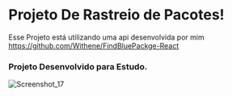 # Projeto De Rastreio de Pacotes!
Esse Projeto está utilizando uma api desenvolvida por mim https://github.com/Withene/FindBluePackge-React

### Projeto Desenvolvido para Estudo.
![Screenshot_17](https://user-images.githubusercontent.com/82597491/132921477-8df63dfe-1298-410a-a7b2-e4378917d3f9.png)

